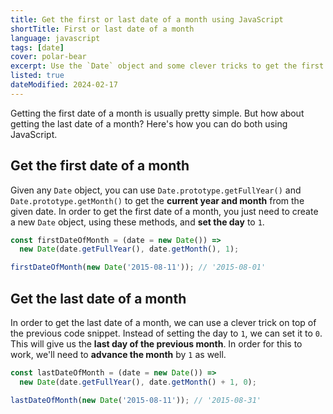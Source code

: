 ```yaml
---
title: Get the first or last date of a month using JavaScript
shortTitle: First or last date of a month
language: javascript
tags: [date]
cover: polar-bear
excerpt: Use the `Date` object and some clever tricks to get the first or last date of a month in JavaScript.
listed: true
dateModified: 2024-02-17
---
```


Getting the first date of a month is usually pretty simple. But how about getting the last date of a month? Here's how you can do both using JavaScript.

## Get the first date of a month

Given any `Date` object, you can use `Date.prototype.getFullYear()` and `Date.prototype.getMonth()` to get the **current year and month** from the given date. In order to get the first date of a month, you just need to create a new `Date` object, using these methods, and **set the day** to `1`.

```js
const firstDateOfMonth = (date = new Date()) =>
  new Date(date.getFullYear(), date.getMonth(), 1);

firstDateOfMonth(new Date('2015-08-11')); // '2015-08-01'
```

## Get the last date of a month

In order to get the last date of a month, we can use a clever trick on top of the previous code snippet. Instead of setting the day to `1`, we can set it to `0`. This will give us the **last day of the previous month**. In order for this to work, we'll need to **advance the month** by `1` as well.

```js
const lastDateOfMonth = (date = new Date()) =>
  new Date(date.getFullYear(), date.getMonth() + 1, 0);

lastDateOfMonth(new Date('2015-08-11')); // '2015-08-31'
```
